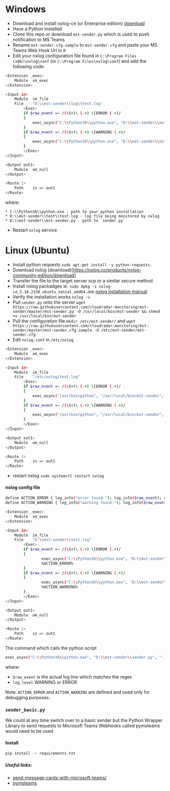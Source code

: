 # Windows 

* Download and install nxlog-ce (or Enterprise edition) [download](https://nxlog.co/products/nxlog-community-edition/download)
* Have a Python installed
* Clone this repo or download `mst-sender.py` which is used to push notification to MS Teams
* Rename `mst-sender.cfg.sample` to `mst-sender.cfg` and paste your MS Teams Web Hook Url in it
* Edit your nxlog configuration file found in `C:\Program Files (x86)\nxlog\conf` (or `C:\Program Files\nxlog\conf`) and add the following code:


```bash
<Extension _exec>
    Module  xm_exec
</Extension>

<Input in>
    Module  im_file
    File    "D:\\mst-sender\\log\\test.log"
        <Exec>
        if $raw_event =~ /(\S+)\ (.+) \[ERROR (.+)/
        {
            exec_async("C:\\Python36\\python.exe", "D:\\mst-sender\\mst-sender.py", "--log_level", "ERROR", "--message", $raw_event);
        }
        if $raw_event =~ /(\S+)\ (.+) \[WARNING (.+)/
        {
            exec_async("C:\\Python36\\python.exe", "D:\\mst-sender\\mst-sender.py", "--log_level", "WARNING", "--message", $raw_event);
        }
        </Exec>
</Input>

<Output out1>
    Module  om_null
</Output>

<Route 1>
    Path    in => out1
</Route>
```
where:
```
* C:\\Python36\\python.exe - path to your python installation
* D:\\mst-sender\\test\\test.log - log file being monitored by nxlog
* D:\\mst-sender\\mst-sender.py - path to `sender.py`
```

* Restart `nxlog` service

# Linux (Ubuntu)
* Install python requests `sudo apt-get install -y python-requests.`
* Download nxlog (download)[https://nxlog.co/products/nxlog-community-edition/download]
* Transfer the file to the target server scp or a similar secure method 
* Install nxlog packadges ie. `sudo dpkg -i nxlog-ce_2.10.2150_ubuntu_xenial_amd64.deb` [nxlog installation manual](https://nxlog.co/documentation/nxlog-user-guide/deploy_debian.html)
* Verify the installation works `nxlog -v`
* Pull `sender.py` onto the server `wget https://raw.githubusercontent.com/cloudradar-monitoring/mst-sender/master/mst-sender.py -O /usr/local/bin/mst-sender && chmod +x /usr/local/bin/mst-sender`
* Pull the configuration file `mkdir /etc/mst-sender/` and `wget https://raw.githubusercontent.com/cloudradar-monitoring/mst-sender/master/mst-sender.cfg.sample -O /etc/mst-sender/mst-sender.cfg`
* Edit `nxlog.conf` in `/etc/nxlog`

```bash
<Extension _exec>
    Module  xm_exec
</Extension>

<Input in>
    Module  im_file
    File    "/etc/nxlog/test.log"
        <Exec>
        if $raw_event =~ /(\S+)\ (.+) \[ERROR (.+)/
        {
            exec_async("/usr/bin/python", "/usr/local/bin/mst-sender", "--log_level", "ERROR", "--message", $raw_event);
        }
        if $raw_event =~ /(\S+)\ (.+) \[WARNING (.+)/
        {
            exec_async("/usr/bin/python", "/usr/local/bin/mst-sender", "--log_level", "WARNING", "--message", $raw_event);
        }
        </Exec>
</Input>

<Output out1>
    Module  om_null
</Output>

<Route 1>
    Path    in => out1
</Route>
```

* restart nxlog `sudo systemctl restart nxlog`

#### nxlog config file 


```bash
define ACTION_ERROR { log_info("error found:"); log_info($raw_event); drop();}
define ACTION_WARNING { log_info("warning found:"); log_info($raw_event); drop();}

<Extension _exec>
    Module  xm_exec
</Extension>

<Input in>
    Module  im_file
    File    "D:\\mst-sender\\test.log"
        <Exec>
        if $raw_event =~ /(\S+)\ (.+) \[ERROR (.+)/
        {
				exec_async("C:\\Python36\\python.exe", "D:\\mst-sender\\sender.py", "--log_level", "ERROR", "--message", $raw_event);
				%ACTION_ERROR%
        }
        if $raw_event =~ /(\S+)\ (.+) \[WARNING (.+)/
		{
				exec_async("C:\\Python36\\python.exe", "D:\\mst-sender\\sender.py", "--log_level", "WARNING", "--message", $raw_event);
				%ACTION_WARNING%
        }
        </Exec>
</Input>

<Output out1>
    Module  om_null
</Output>

<Route 1>
    Path    in => out1
</Route>
```

The command which calls the python script
```bash
exec_async("C:\\Python36\\python.exe", "D:\\mst-sender\\sender.py", "--log_level", "ERROR", "--message", $raw_event);
```

where:
* `$raw_event` is the actual log line which matches the regex
* `log_level` WARNING or ERROR 

Note: `ACTION_ERROR` and `ACTION_WARNING` are defined and used only for debugging purposes. 


### `sender_basic.py` 
We could at any time switch over to a basic sender but the Python Wrapper Library to send requests to Microsoft Teams Webhooks called pymsteams would need to be used
<br>

#### Install 
```bash
pip install -r requirements.txt
```


##### Useful links:
* [send-message-cards-with-microsoft-teams/](https://www.lee-ford.co.uk/send-message-cards-with-microsoft-teams/)
* [pymsteams](https://pypi.org/project/pymsteams/)